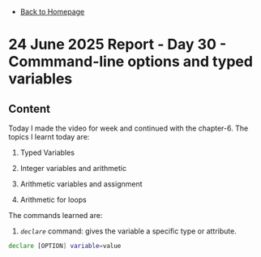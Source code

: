 - [Back to Homepage](/README.md)

# 24 June 2025 Report - Day 30 - Commmand-line options and typed variables

## Content

Today I made the video for week and continued with the chapter-6. The topics I learnt today are:

1. Typed Variables

2. Integer variables and arithmetic

3. Arithmetic variables and assignment

4. Arithmetic for loops

The commands learned are:

1. _`declare`_ command: gives the variable a specific type or attribute.

```bash
declare [OPTION] variable=value
```
